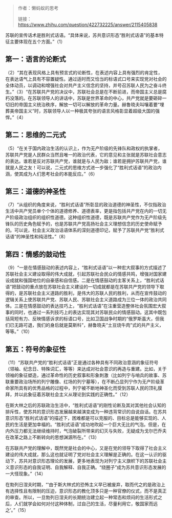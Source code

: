 > 作者：懒蚂蚁的思考
> 
> 链接：https://www.zhihu.com/question/422732225/answer/2115405838


苏联的宣传话术是胜利式话语。“具体来说，苏共意识形态“胜利式话语”的基本特征主要体现在五个方面。”（1）

## 第一：语言的论断式

（2）“其在表现风格上具有预言式的论断性，在表述内容上具有强烈的肯定性，在表达语气上具有不容置疑性。通过适时而又恰当的标语式口号来实现党对社会的全体动员，以调动和增强社会对共产主义信念的坚持，并号召苏联人民为之奋斗终生。”（3）“在苏联共产党的决议中，苏联社会总是在不断前进，而帝国主义总是腐朽没落的。在苏联领导人的讲话中，苏联是世界革命的中心，共产党就是要砸碎一切旧的帝国主义统治秩序，解放一切可以解放的革命力量。赫鲁晓夫叫嚷着要“埋葬美帝国主义”时，苏联领导人以一种极其夸张的语言风格彰显着超级大国的强悍。”（4）

## 第二：思维的二元式

（5）“在关于国内政治生活的认识上，作为无产阶级的先锋队和政权的执掌者，苏联共产党是人民群众当然且唯一的政治代表，它的意见和主张就是苏联社会意志的表达。谁若是反对苏联共产党，谁就是与人民为敌；谁若是拥护苏联共产党，谁就是人民之友！可以说，二元式的思维方式进一步强化了“胜利式话语”的政治内涵，使其成为人们思考社会的本能反应。”（6）

## 第三：道德的神圣性

（7）“从组织的角度来说，“胜利式话语”所彰显的政治道德的神圣性，不仅指政治生活中共产党员单个个体的道德修养、道德表率，更是指包括共产党在内的一切无产阶级政治组织的组织性道德。这种组织性道德，既是苏联共产党作为无产阶级先锋队的历史角色赋予的，也是苏联共产党高扬社会主义理想信念的历史使命赋予的。可以说，社会主义政治话语体系的深刻道德印记，赋予了苏联共产党“胜利式话语”的神圣性和纯洁性。”（8）

## 第四：情感的鼓动性

（9）“一是在情感鼓动的表述内容上，“胜利式话语”以一种宏大叙事的方式描述了苏联社会主义建设取得的伟大成就，引起苏联社会民众的情感共鸣，增强对国家建设成就和强国地位的自豪感和自信感。二是在情感鼓动的主客关系上，“胜利式话语”把鼓动的重点放在苏联社会主义建设的一切成就都是在苏联共产党的领导下取得的，是苏联社会主义道路的胜利，是伟大的苏联人民的胜利，从而在宣传鼓动的逻辑关系上使苏联共产党、苏联人民、苏联社会主义道路成为三位一体的政治共同体。三是在情感鼓动的表达技巧上，“胜利式话语”在注重营造整体社会氛围宏大叙事的同时，也通过一系列技巧上的表达实现其对苏联民众的情感鼓动。这其中既包括简短有力、反映情感诉求的标语口号，比如卫国战争时期的“俄罗斯虽大，但我们已无路可退，我们的身后就是莫斯科”，赫鲁晓夫“土豆烧牛肉”式的共产主义，等等。”（10）

## 第五：符号的象征性

（11）“苏联共产党的“胜利式话语”正是通过各种具有不同政治意涵的象征符号（领袖、纪念日、特殊词汇，等等）来达成对社会意识的再造与重建。比如，关于领袖的象征塑造，通过革命性的历史叙事和形象刺激（比如列宁与哨兵的故事、苏联重要政治场所的列宁雕像、红场的列宁墓等），在不断凸显列宁作为无产阶级革命家所具有的优秀品格的过程中，列宁被不断地神圣化而受到苏联人民的顶礼膜拜，并以此象征着苏联社会主义从理论到实践的正确性。”（12）

在斯大林之后的苏联政治生活中，“胜利式话语”的刚性论断及其对其他社会认知的排斥性，使苏共的意识形态发展越来越演变成为一种违背常识的自说自话。在苏共意识形态“胜利式话语”的描述下，困难都是可以克服的、目标总是能够实现的、人民的生活是更加幸福的。“胜利式话语”成功地吹起一个巨大无比的气泡。但是，在内外压力都无法继续维持时，气泡破裂所带来的幻灭与失败，无疑成为戈尔巴乔夫在改革之路上不断转向的思想渊源所在。”（13）

在苏联共产党的理解中，既然党是社会的中心，又是在党的领导下取得了社会主义建设的伟大成就，那么这也就证明了党对社会主义理解是正确的。在这一认识的驱动下，苏共对意识形态理论的发展，更多地表现为对列宁主义旗帜下的苏联社会主义意识形态的自我证明、自我解释、自我正确。“绕圈子”成为苏共意识形态发展的一大怪现象。”（14）

在勃列日涅夫时期，“‘由于斯大林式的恐怖主义早已被废弃，取而代之的是政治上有选择性且有限制的压迫，意识形态的教化顶多只是一种官僚的仪式，而不是真正的审查。所以，一旦勃列日涅夫的长期统治建立起一种常态和烦闷的生活形式之后，人们就学会如何对付这种体制，过自己的生活，尽量利用它，敬国家而远之’。”（15）
